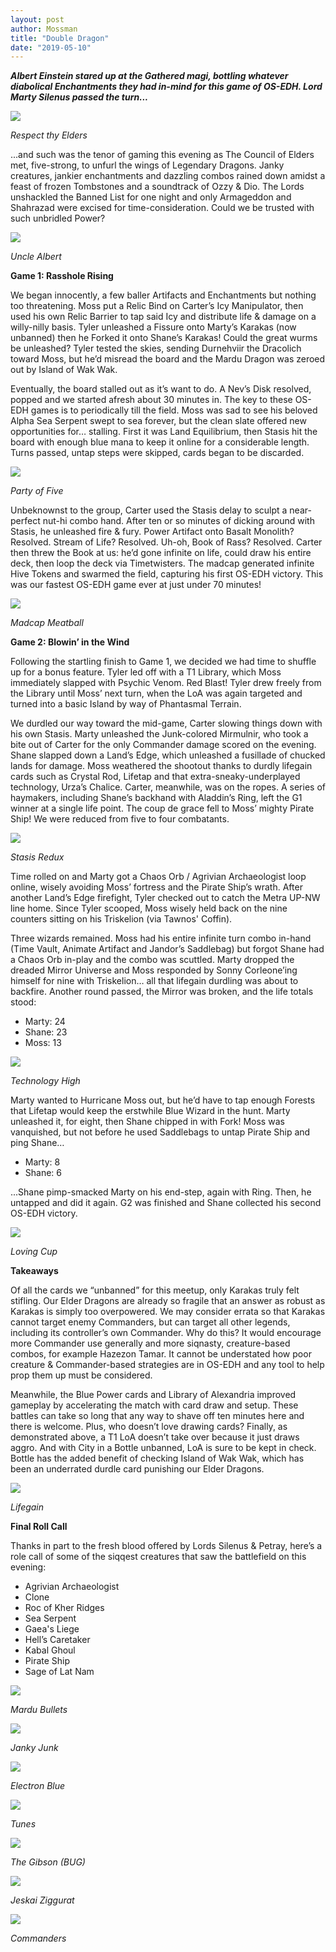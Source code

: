 ```yaml
---
layout: post
author: Mossman
title: "Double Dragon"
date: "2019-05-10"
---
```


**_Albert Einstein stared up at the Gathered magi, bottling whatever diabolical Enchantments they had in-mind for this game of OS-EDH. Lord Marty Silenus passed the turn..._**

![](/assets/images/2019/05/dragons-front.jpg)

*Respect thy Elders*

...and such was the tenor of gaming this evening as The Council of Elders met, five-strong, to unfurl the wings of Legendary Dragons. Janky creatures, jankier enchantments and dazzling combos rained down amidst a feast of frozen Tombstones and a soundtrack of Ozzy & Dio. The Lords unshackled the Banned List for one night and only Armageddon and Shahrazad were excised for time-consideration. Could we be trusted with such unbridled Power?

![](/assets/images/2019/05/charlie.jpg)

*Uncle Albert*

**Game 1: Rasshole Rising**

We began innocently, a few baller Artifacts and Enchantments but nothing too threatening. Moss put a Relic Bind on Carter’s Icy Manipulator, then used his own Relic Barrier to tap said Icy and distribute life & damage on a willy-nilly basis. Tyler unleashed a Fissure onto Marty’s Karakas (now unbanned) then he Forked it onto Shane’s Karakas! Could the great wurms be unleashed? Tyler tested the skies, sending Durnehviir the Dracolich toward Moss, but he’d misread the board and the Mardu Dragon was zeroed out by Island of Wak Wak.

Eventually, the board stalled out as it’s want to do. A Nev’s Disk resolved, popped and we started afresh about 30 minutes in. The key to these OS-EDH games is to periodically till the field. Moss was sad to see his beloved Alpha Sea Serpent swept to sea forever, but the clean slate offered new opportunities for… stalling. First it was Land Equilibrium, then Stasis hit the board with enough blue mana to keep it online for a considerable length. Turns passed, untap steps were skipped, cards began to be discarded.

![](/assets/images/2019/05/G1-snapshot.jpg)

*Party of Five*

Unbeknownst to the group, Carter used the Stasis delay to sculpt a near-perfect nut-hi combo hand. After ten or so minutes of dicking around with Stasis, he unleashed fire & fury. Power Artifact onto Basalt Monolith? Resolved. Stream of Life? Resolved. Uh-oh, Book of Rass? Resolved. Carter then threw the Book at us: he’d gone infinite on life, could draw his entire deck, then loop the deck via Timetwisters. The madcap generated infinite Hive Tokens and swarmed the field, capturing his first OS-EDH victory. This was our fastest OS-EDH game ever at just under 70 minutes!

![](/assets/images/2019/05/carter.jpg)

*Madcap Meatball*

**Game 2: Blowin’ in the Wind**

Following the startling finish to Game 1, we decided we had time to shuffle up for a bonus feature. Tyler led off with a T1 Library, which Moss immediately slapped with Psychic Venom. Red Blast! Tyler drew freely from the Library until Moss’ next turn, when the LoA was again targeted and turned into a basic Island by way of Phantasmal Terrain.

We durdled our way toward the mid-game, Carter slowing things down with his own Stasis. Marty unleashed the Junk-colored Mirmulnir, who took a bite out of Carter for the only Commander damage scored on the evening. Shane slapped down a Land’s Edge, which unleashed a fusillade of chucked lands for damage. Moss weathered the shootout thanks to durdly lifegain cards such as Crystal Rod, Lifetap and that extra-sneaky-underplayed technology, Urza’s Chalice. Carter, meanwhile, was on the ropes. A series of haymakers, including Shane’s backhand with Aladdin’s Ring, left the G1 winner at a single life point. The coup de grace fell to Moss’ mighty Pirate Ship! We were reduced from five to four combatants.

![](/assets/images/2019/05/G2-snapshot.jpg)

*Stasis Redux*

Time rolled on and Marty got a Chaos Orb / Agrivian Archaeologist loop online, wisely avoiding Moss’ fortress and the Pirate Ship’s wrath. After another Land’s Edge firefight, Tyler checked out to catch the Metra UP-NW line home. Since Tyler scooped, Moss wisely held back on the nine counters sitting on his Triskelion (via Tawnos' Coffin).

Three wizards remained. Moss had his entire infinite turn combo in-hand (Time Vault, Animate Artifact and Jandor’s Saddlebag) but forgot Shane had a Chaos Orb in-play and the combo was scuttled. Marty dropped the dreaded Mirror Universe and Moss responded by Sonny Corleone’ing himself for nine with Triskelion… all that lifegain durdling was about to backfire. Another round passed, the Mirror was broken, and the life totals stood:

- Marty: 24
- Shane: 23
- Moss: 13

![](/assets/images/2019/05/tyler-1.jpg)

*Technology High*

Marty wanted to Hurricane Moss out, but he’d have to tap enough Forests that Lifetap would keep the erstwhile Blue Wizard in the hunt. Marty unleashed it, for eight, then Shane chipped in with Fork! Moss was vanquished, but not before he used Saddlebags to untap Pirate Ship and ping Shane…

- Marty: 8
- Shane: 6

...Shane pimp-smacked Marty on his end-step, again with Ring. Then, he untapped and did it again. G2 was finished and Shane collected his second OS-EDH victory.

![](/assets/images/2019/05/shane.jpg)

*Loving Cup*

**Takeaways**

Of all the cards we “unbanned” for this meetup, only Karakas truly felt stifling. Our Elder Dragons are already so fragile that an answer as robust as Karakas is simply too overpowered. We may consider errata so that Karakas cannot target enemy Commanders, but can target all other legends, including its controller’s own Commander. Why do this? It would encourage more Commander use generally and more siqnasty, creature-based combos, for example Hazezon Tamar. It cannot be understated how poor creature & Commander-based strategies are in OS-EDH and any tool to help prop them up must be considered.

Meanwhile, the Blue Power cards and Library of Alexandria improved gameplay by accelerating the match with card draw and setup. These battles can take so long that any way to shave off ten minutes here and there is welcome. Plus, who doesn’t love drawing cards? Finally, as demonstrated above, a T1 LoA doesn’t take over because it just draws aggro. And with City in a Bottle unbanned, LoA is sure to be kept in check. Bottle has the added benefit of checking Island of Wak Wak, which has been an underrated durdle card punishing our Elder Dragons.

![](/assets/images/2019/05/moss.jpg)

*Lifegain*

**Final Roll Call**

Thanks in part to the fresh blood offered by Lords Silenus & Petray, here’s a role call of some of the siqqest creatures that saw the battlefield on this evening:

- Agrivian Archaeologist
- Clone
- Roc of Kher Ridges
- Sea Serpent
- Gaea's Liege
- Hell’s Caretaker
- Kabal Ghoul
- Pirate Ship
- Sage of Lat Nam

![](/assets/images/2019/05/tyler-deck.jpg)

*Mardu Bullets*

![](/assets/images/2019/05/charlie-deck.jpg)

*Janky Junk*

![](/assets/images/2019/05/image0.jpg)

*Electron Blue*

![](/assets/images/2019/05/0.jpg)

*Tunes*

![](/assets/images/2019/05/IMG-1009.jpg)

*The Gibson (BUG)*

![](/assets/images/2019/05/shane-brew.jpg)

*Jeskai Ziggurat*

![](/assets/images/2019/05/341E0EB0-5BE8-4DBD-82D6-F0EFC3D6E6D0.jpeg)

*Commanders*
